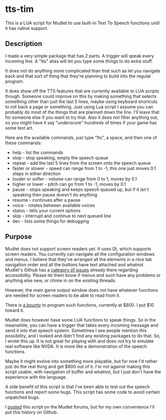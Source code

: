 # tts-tim
This is a LUA script for Mudlet to use built-in Text To Speech functions until it has native support.

## Description
I made a very simple package that has 2 parts. A trigger will speak every incoming line. A "tts" alias will let you type some things to do extra stuff.

It does not do anything more complicated than that such as let you navigate back and that sort of thing that they're planning to build into the regular program.

It does show off the TTS features that are currently available to LUA scripts though. Someone could improve on this by making something that selects something other than just the last 5 lines, maybe using keyboard shortcuts to roll back a page or something. Just using Lua script I assume you can probably do most of the things that are planned down the line. I'll leave that for someone else if you want to try that. Also it does not filter anything out, so you might have it say "underscore" hundreds of times if your game has some text art.

Here are the available commands, just type "tts", a space, and then one of these commands:
- help - list the commands
- stop - stop speaking, empty the speech queue
- repeat - add the last 5 lines from the screen onto the speech queue
- faster or slower - speed can range from 1 to -1, this one just moves 0.1 steps in either direction
- louder or softer - volume can range from 0 to 1, moves by 0.1
- higher or lower - pitch can go from 1 to -1, moves by 0.1
- pause - stops speaking and keeps speech queued up, but if it isn't speaking then pause doesn't do anything
- resume - continues after a pause
- voice - rotates between available voices
- status - tells your current options
- skip - interrupt and continue to next queued line
- dev - lists some things for debugging

## Purpose
Mudlet does not support screen readers yet.  It uses Qt, which supports screen readers.
You currently can navigate all the configuration windows and menus.
I believe that they've arranged all the elements in a nice tab navigation order and all the buttons have text attached and whatnot.
Mudlet's Github has a [category of issues](https://github.com/Mudlet/Mudlet/issues?q=label%3Aa11y) already there regarding accessibility.
Please let them know if menus and such have any problems or anything else new, or chime in on the existing threads.

However, the main game output window does not have whatever functions are needed for screen readers to be able to read from it.

There is [a bounty](https://www.bountysource.com/issues/88866989-make-mudlet-s-text-window-readable-by-screenreaders) to program such functions, currently at $800.  I put $10 toward it.

Mudlet does however have some LUA functions to speak things.
So in the meanwhile, you can have a trigger that takes every incoming message and send it into that speech system.
Sometimes I see people mention this possibility, and I looked and didn't find any existing packages to do that.
So, I wrote this up.  It is not great for playing with and does not try to emulate real software like NVDA.
It is more like a demonstration of the speech functions.

Maybe it might evolve into something more playable, but for now I'd rather just do the real thing and get $800 out of it.
I'm not against making this script usable, with navigation of buffer and whatnot, but I just don't have the experience with the language.

A side benefit of this script is that I've been able to test out the speech functions and report some bugs.
This script has some code to avoid certain unpatched bugs.

I [posted](https://forums.mudlet.org/viewtopic.php?f=6&t=23015) this script on the Mudlet forums, but for my own convenience I'll put this history on Github.
